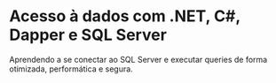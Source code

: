 # Acesso à dados com .NET, C#, Dapper e SQL Server
Aprendendo a se conectar ao SQL Server e executar queries de forma otimizada, performática e segura.
